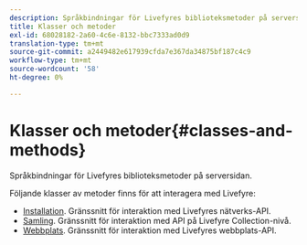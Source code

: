 ```yaml
---
description: Språkbindningar för Livefyres biblioteksmetoder på serversidan.
title: Klasser och metoder
exl-id: 68028182-2a60-4c6e-8132-bbc7333ad0d9
translation-type: tm+mt
source-git-commit: a2449482e617939cfda7e367da34875bf187c4c9
workflow-type: tm+mt
source-wordcount: '58'
ht-degree: 0%

---
```


# Klasser och metoder{#classes-and-methods}

Språkbindningar för Livefyres biblioteksmetoder på serversidan.

Följande klasser av metoder finns för att interagera med Livefyre:

* [Installation](../c-installing-libraries/c-installing-libraries.md). Gränssnitt för interaktion med Livefyres nätverks-API.
* [Samling](../c-installing-libraries/c-collection-methods.md#c_collection_methods). Gränssnitt för interaktion med API på Livefyre Collection-nivå.
* [Webbplats](../c-installing-libraries/c-site-methods.md#c_site_methods). Gränssnitt för interaktion med Livefyres webbplats-API.
